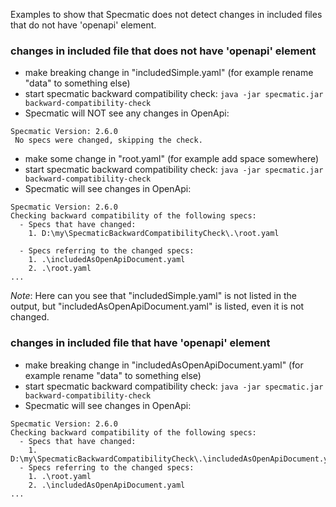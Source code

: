Examples to show that Specmatic does not detect changes in included files that do not have 'openapi' element.

### changes in included file that does not have 'openapi' element

* make breaking change in "includedSimple.yaml" (for example rename "data" to something else)
* start specmatic backward compatibility check: ``java -jar specmatic.jar backward-compatibility-check``
* Specmatic will NOT see any changes in OpenApi:

```
Specmatic Version: 2.6.0
 No specs were changed, skipping the check.
```

* make some change in "root.yaml" (for example add space somewhere)
* start specmatic backward compatibility check: ``java -jar specmatic.jar backward-compatibility-check``
* Specmatic will see changes in OpenApi:

```
Specmatic Version: 2.6.0
Checking backward compatibility of the following specs:
  - Specs that have changed:
    1. D:\my\SpecmaticBackwardCompatibilityCheck\.\root.yaml

  - Specs referring to the changed specs:
    1. .\includedAsOpenApiDocument.yaml
    2. .\root.yaml
...
```

_Note_: Here can you see that "includedSimple.yaml" is not listed in the output, but "includedAsOpenApiDocument.yaml" is listed, even it is not changed.

### changes in included file that have 'openapi' element

* make breaking change in "includedAsOpenApiDocument.yaml" (for example rename "data" to something else)
* start specmatic backward compatibility check: ``java -jar specmatic.jar backward-compatibility-check``
* Specmatic will see changes in OpenApi:

```
Specmatic Version: 2.6.0
Checking backward compatibility of the following specs:
  - Specs that have changed:
    1. D:\my\SpecmaticBackwardCompatibilityCheck\.\includedAsOpenApiDocument.yaml
  - Specs referring to the changed specs:
    1. .\root.yaml
    2. .\includedAsOpenApiDocument.yaml
...
```

